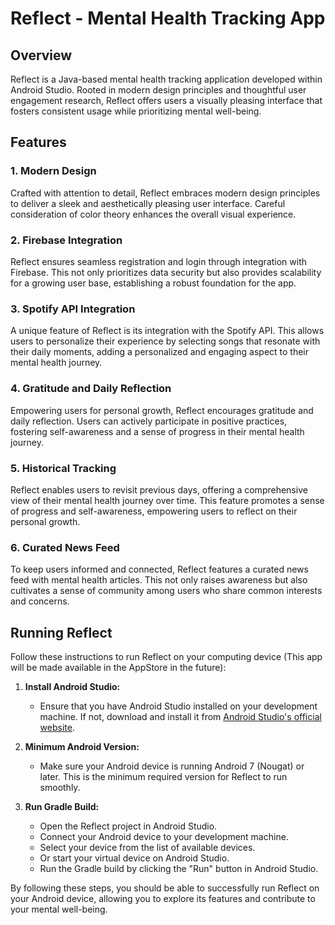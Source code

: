 # Reflect - Mental Health Tracking App

## Overview

Reflect is a Java-based mental health tracking application developed within Android Studio. Rooted in modern design principles and thoughtful user engagement research, Reflect offers users a visually pleasing interface that fosters consistent usage while prioritizing mental well-being.

## Features

### 1. Modern Design

Crafted with attention to detail, Reflect embraces modern design principles to deliver a sleek and aesthetically pleasing user interface. Careful consideration of color theory enhances the overall visual experience.

### 2. Firebase Integration

Reflect ensures seamless registration and login through integration with Firebase. This not only prioritizes data security but also provides scalability for a growing user base, establishing a robust foundation for the app.

### 3. Spotify API Integration

A unique feature of Reflect is its integration with the Spotify API. This allows users to personalize their experience by selecting songs that resonate with their daily moments, adding a personalized and engaging aspect to their mental health journey.

### 4. Gratitude and Daily Reflection

Empowering users for personal growth, Reflect encourages gratitude and daily reflection. Users can actively participate in positive practices, fostering self-awareness and a sense of progress in their mental health journey.

### 5. Historical Tracking

Reflect enables users to revisit previous days, offering a comprehensive view of their mental health journey over time. This feature promotes a sense of progress and self-awareness, empowering users to reflect on their personal growth.

### 6. Curated News Feed

To keep users informed and connected, Reflect features a curated news feed with mental health articles. This not only raises awareness but also cultivates a sense of community among users who share common interests and concerns.

## Running Reflect

Follow these instructions to run Reflect on your computing device (This app will be made available in the AppStore in the future):

1. **Install Android Studio:**
   - Ensure that you have Android Studio installed on your development machine. If not, download and install it from [Android Studio's official website](https://developer.android.com/studio).

2. **Minimum Android Version:**
   - Make sure your Android device is running Android 7 (Nougat) or later. This is the minimum required version for Reflect to run smoothly.

3. **Run Gradle Build:**
   - Open the Reflect project in Android Studio.
   - Connect your Android device to your development machine.
   - Select your device from the list of available devices.
   - Or start your virtual device on Android Studio.
   - Run the Gradle build by clicking the "Run" button in Android Studio.

By following these steps, you should be able to successfully run Reflect on your Android device, allowing you to explore its features and contribute to your mental well-being.
